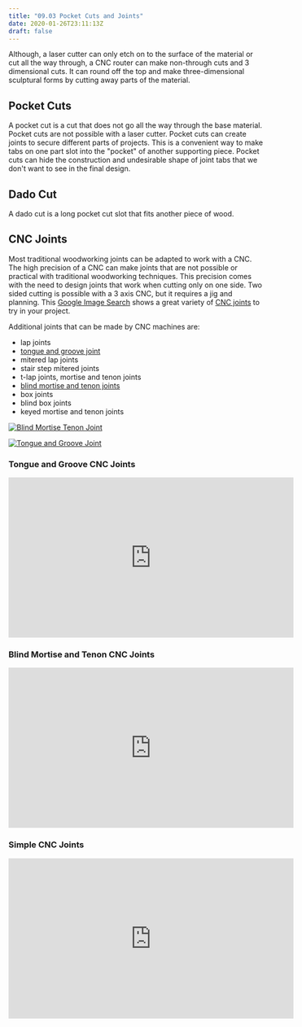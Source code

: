 ```yaml
---
title: "09.03 Pocket Cuts and Joints"
date: 2020-01-26T23:11:13Z
draft: false
---
```


Although, a laser cutter can only etch on to the surface of the material or cut all the way through, a CNC router can make non-through cuts and 3 dimensional cuts. It can round off the top and make three-dimensional sculptural forms by cutting away parts of the material.

## Pocket Cuts

A pocket cut is a cut that does not go all the way through the base material. Pocket cuts are not possible with a laser cutter. Pocket cuts can create joints to secure different parts of projects. This is a convenient way to make tabs on one part slot into the "pocket" of another supporting piece. Pocket cuts can hide the construction and undesirable shape of joint tabs that we don't want to see in the final design.

## Dado Cut

A dado cut is a long pocket cut slot that fits another piece of wood.

## CNC Joints

Most traditional woodworking joints can be adapted to work with a CNC. The high precision of a CNC can make joints that are not possible or practical with traditional woodworking techniques. This precision comes with the need to design joints that work when cutting only on one side. Two sided cutting is possible with a 3 axis CNC, but it requires a jig and planning. This [Google Image Search](https://google.com/search?q=cnc+joints&tbm=isch) shows a great variety of [CNC joints](https://google.com/search?q=cnc+joints&tbm=isch) to try in your project.

Additional joints that can be made by CNC machines are:

- lap joints
- [tongue and groove joint](https://youtu.be/BA_oj65hh74)
- mitered lap joints
- stair step mitered joints
- t-lap joints, mortise and tenon joints
- [blind mortise and tenon joints](https://youtu.be/Pr7YYYhvJxY)
- box joints
- blind box joints
- keyed mortise and tenon joints

<div class="gallery-grid">

[![Blind Mortise Tenon Joint](../2023-cnc-blind-mortise-tenon-joint.jpg)](../2023-cnc-blind-mortise-tenon-joint.png)

[![Tongue and Groove Joint](../2023-cnc-tongue-and-groove-joint.jpg)](../2023-cnc-tongue-and-groove-joint.png)

</div>

<div class="video-grid">

<div class="video-card">

### Tongue and Groove CNC Joints

<div class="iframe-16-9-container"><iframe class="youTubeIframe"  src="https://www.youtube.com/embed/BA_oj65hh74?rel=0" width="560" height="315" frameborder="0" allowfullscreen="allowfullscreen"></iframe>
</div>
</div>

<div class="video-card">

### Blind Mortise and Tenon CNC Joints

<div class="iframe-16-9-container"><iframe class="youTubeIframe"  src="https://www.youtube.com/embed/Pr7YYYhvJxY?rel=0" width="560" height="315" frameborder="0" allowfullscreen="allowfullscreen"></iframe>
</div>
</div>
<div class="video-card">

### Simple CNC Joints

<div class="iframe-16-9-container"><iframe class="youTubeIframe"  src="https://www.youtube.com/embed/O5IR9pr9vdo?rel=0" width="560" height="315" frameborder="0" allowfullscreen="allowfullscreen"></iframe>
</div>
</div>

</div>

